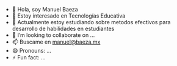 <img scr="linkedin.jpeg"/>

- 👋 Hola, soy Manuel Baeza
- 👀 Estoy interesado en Tecnologías Educativa
- 🌱 Actualmente estoy estudiando sobre metodos efectivos para desarrollo de habilidades en estudiantes
- 💞️ I’m looking to collaborate on ...
- 📫 Buscame en manuel@baeza.mx
- 😄 Pronouns: ...
- ⚡ Fun fact: ...

<!---
manuelbaezaguillen/manuelbaezaguillen is a ✨ special ✨ repository because its `README.md` (this file) appears on your GitHub profile.
You can click the Preview link to take a look at your changes.
--->
